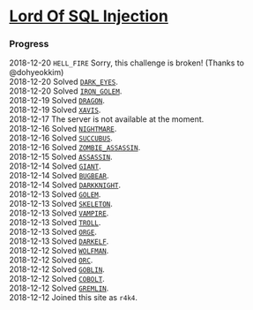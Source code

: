 # [Lord Of SQL Injection](https://los.eagle-jump.org/)
### Progress
2018-12-20 `HELL_FIRE` Sorry, this challenge is broken! (Thanks to @dohyeokkim)  
2018-12-20 Solved [`DARK_EYES`](./DARK_EYES).  
2018-12-20 Solved [`IRON_GOLEM`](./IRON_GOLEM).  
2018-12-19 Solved [`DRAGON`](./DRAGON).  
2018-12-19 Solved [`XAVIS`](./XAVIS).  
2018-12-17 The server is not available at the moment.  
2018-12-16 Solved [`NIGHTMARE`](./NIGHTMARE).  
2018-12-16 Solved [`SUCCUBUS`](./SUCCUBUS).  
2018-12-16 Solved [`ZOMBIE_ASSASSIN`](./ZOMBIE_ASSASSIN).  
2018-12-15 Solved [`ASSASSIN`](./ASSASSIN).  
2018-12-14 Solved [`GIANT`](./GIANT).  
2018-12-14 Solved [`BUGBEAR`](./BUGBEAR).  
2018-12-14 Solved [`DARKKNIGHT`](./DARKKNIGHT).  
2018-12-13 Solved [`GOLEM`](./GOLEM).  
2018-12-13 Solved [`SKELETON`](./SKELETON).  
2018-12-13 Solved [`VAMPIRE`](./VAMPIRE).  
2018-12-13 Solved [`TROLL`](./TROLL).  
2018-12-13 Solved [`ORGE`](./ORGE).  
2018-12-13 Solved [`DARKELF`](./DARKELF).  
2018-12-12 Solved [`WOLFMAN`](./WOLFMAN).  
2018-12-12 Solved [`ORC`](./ORC).  
2018-12-12 Solved [`GOBLIN`](./GOBLIN).  
2018-12-12 Solved [`COBOLT`](./COBOLT).  
2018-12-12 Solved [`GREMLIN`](./GREMLIN).  
2018-12-12 Joined this site as `r4k4`.  